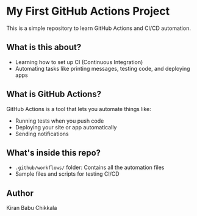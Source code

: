 # My First GitHub Actions Project

This is a simple repository to learn GitHub Actions and CI/CD automation.

## What is this about?

- Learning how to set up CI (Continuous Integration)
- Automating tasks like printing messages, testing code, and deploying apps

## What is GitHub Actions?

GitHub Actions is a tool that lets you automate things like:
- Running tests when you push code
- Deploying your site or app automatically
- Sending notifications

## What's inside this repo?

- `.github/workflows/` folder: Contains all the automation files
- Sample files and scripts for testing CI/CD

## Author

Kiran Babu Chikkala
